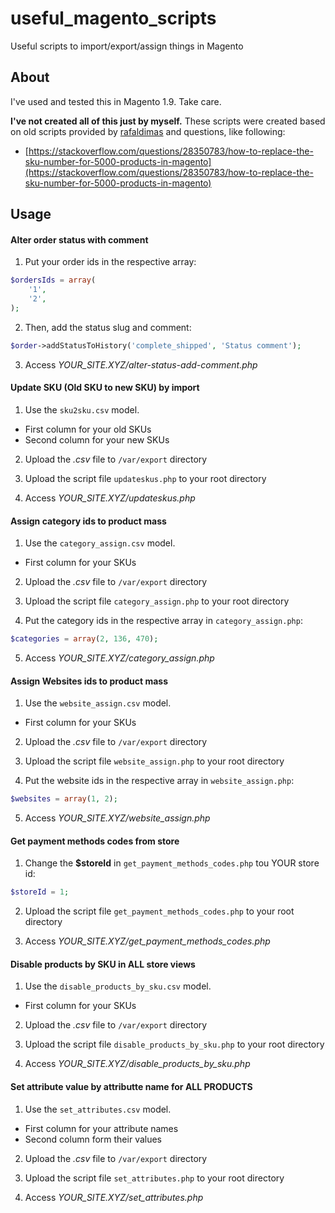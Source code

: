 # useful_magento_scripts
Useful scripts to import/export/assign things in Magento

## About
I've used and tested this in Magento 1.9. Take care.

**I've not created all of this just by myself.** These scripts were created based on old scripts provided by [rafaldimas](https://github.com/rafaeldimas) and questions, like following:
* [https://stackoverflow.com/questions/28350783/how-to-replace-the-sku-number-for-5000-products-in-magento](https://stackoverflow.com/questions/28350783/how-to-replace-the-sku-number-for-5000-products-in-magento)

## Usage

#### Alter order status with comment

1. Put your order ids in the respective array:

```php
$ordersIds = array(
    '1',
    '2',
);
```

2. Then, add the status slug and comment:

```php
$order->addStatusToHistory('complete_shipped', 'Status comment');
```

3. Access *YOUR_SITE.XYZ/alter-status-add-comment.php*

#### Update SKU (Old SKU to new SKU) by import

1. Use the <code>sku2sku.csv</code> model.
* First column for your old SKUs
* Second column for your new SKUs

2. Upload the *.csv* file to <code>/var/export</code> directory

3. Upload the script file <code>updateskus.php</code> to your root directory

4. Access *YOUR_SITE.XYZ/updateskus.php*

#### Assign category ids to product mass

1. Use the <code>category_assign.csv</code> model.
* First column for your SKUs

2. Upload the *.csv* file to <code>/var/export</code> directory

3. Upload the script file <code>category_assign.php</code> to your root directory

4. Put the category ids in the respective array in <code>category_assign.php</code>:

```php
$categories = array(2, 136, 470);
```

5. Access *YOUR_SITE.XYZ/category_assign.php*

#### Assign Websites ids to product mass

1. Use the <code>website_assign.csv</code> model.
* First column for your SKUs

2. Upload the *.csv* file to <code>/var/export</code> directory

3. Upload the script file <code>website_assign.php</code> to your root directory

4. Put the website ids in the respective array in <code>website_assign.php</code>:

```php
$websites = array(1, 2);
```

5. Access *YOUR_SITE.XYZ/website_assign.php*

#### Get payment methods codes from store

1. Change the **$storeId** in <code>get_payment_methods_codes.php</code> tou YOUR store id:

```php
$storeId = 1;
```

2. Upload the script file <code>get_payment_methods_codes.php</code> to your root directory

3. Access *YOUR_SITE.XYZ/get_payment_methods_codes.php*

#### Disable products by SKU in ALL store views

1. Use the <code>disable_products_by_sku.csv</code> model.
* First column for your SKUs

2. Upload the *.csv* file to <code>/var/export</code> directory

3. Upload the script file <code>disable_products_by_sku.php</code> to your root directory

4. Access *YOUR_SITE.XYZ/disable_products_by_sku.php*

#### Set attribute value by attributte name for ALL PRODUCTS

1. Use the <code>set_attributes.csv</code> model.
* First column for your attribute names
* Second column form their values

2. Upload the *.csv* file to <code>/var/export</code> directory

3. Upload the script file <code>set_attributes.php</code> to your root directory

4. Access *YOUR_SITE.XYZ/set_attributes.php*
